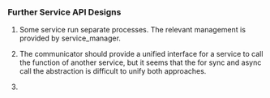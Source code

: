 ### Further Service API Designs

1. Some service run separate processes. The relevant management is provided by service_manager.

2. The communicator should provide a unified interface for a service to call the function of another service, but it seems that the for sync and async call the abstraction is difficult to unify both approaches. 

3. 